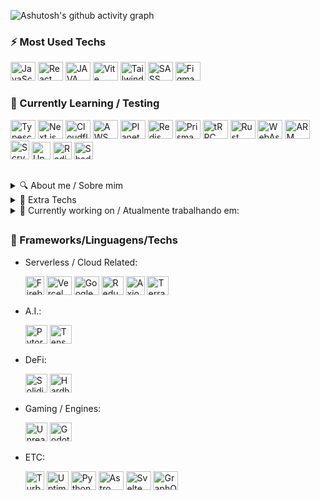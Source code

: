 ![Ashutosh's github activity graph](https://github-readme-activity-graph.vercel.app/graph?username=v-Kaefer&theme=github-compact&height=350&hide_border=true&hide_title=true)

<!--<div>
  <a href=""><img align="left" width="47%" src="https://github-readme-stats.vercel.app/api?username=v-Kaefer&show_icons=true&theme=dracula&include_all_commits=true&count_private=true"/></a><a href=""><img title="" height="30" width="40" src="" /></a>
  <a href=""><img align="left" width="48%" src="https://github-readme-stats.vercel.app/api/top-langs/?username=v-Kaefer&include_all_langs=true&count_private=true"></a>
</div>-->

### ⚡ Most Used Techs
<div alt="Most Used" style="display: inline_block;">
  <a href="https://www.javascript.com/"><img title="JavaScript" height="30" width="40" src="https://cdn.jsdelivr.net/gh/devicons/devicon/icons/javascript/javascript-original.svg"/></a>
  <a href="https://react.dev"><img title="React" height="30" width="40" src="https://api.iconify.design/skill-icons/react-dark.svg" /></a>
  <a href="https://www.java.com"><img title="JAVA" height="30" width="40" src="https://api.iconify.design/skill-icons/java-light.svg?color=white" /></a>
  <a href="https://vitejs.dev"><img title="Vite"  height="30" width="40" src="https://api.iconify.design/skill-icons/vite-dark.svg"/></a>
  <a href="https://tailwindcss.com"><img title="Tailwind" height="30" width="40" src="https://api.iconify.design/skill-icons/tailwindcss-dark.svg" /></a>
  <a href="https://sass-lang.com"><img title="SASS" height="30" width="40" src="https://api.iconify.design/skill-icons/sass.svg" /></a>
  <a href="https://www.figma.com"><img title="Figma" height="30" width="40" src="https://api.iconify.design/skill-icons/figma-light.svg"/></a>
  <!--<a href="https://www.canva.com"><img alt="Canva" height="30" width="40" src="https://cdn.jsdelivr.net/gh/devicons/devicon/icons/canva/canva-original.svg" /></a>-->
</div>

### 📝 Currently Learning / Testing
<div style="display: inline_block;">
  <a href="https://www.typescriptlang.org"><img title="Typescript" height="30" width="40" src="https://cdn.jsdelivr.net/gh/devicons/devicon/icons/typescript/typescript-plain.svg" /></a>
  <a href="https://nextjs.org"><img title="Next.js" height="30" width="40" src="https://api.iconify.design/skill-icons/nextjs-light.svg" /></a>
  <!--<a href="https://nodejs.org"><img title="Node.js" height="30" width="40" src="https://api.iconify.design/skill-icons/nodejs-light.svg?color=white" /></a>-->
  <a href="https://pages.cloudflare.com/"><img title="Cloudflare" height="30" width="40" src="https://api.iconify.design/skill-icons/cloudflare-light.svg" /></a>
  <a href="https://aws.amazon.com"><img title="AWS" height="30" width="40" src="https://api.iconify.design/skill-icons/aws-light.svg" /></a>
  <a href="https://planetscale.com"><img title="PlanetScale" height="30" width="40" src="https://api.iconify.design/skill-icons/planetscale-light.svg?color=white" /></a>
  <a href="https://redis.io"><img title="Redis" height="30" width="40" src="https://api.iconify.design/skill-icons/redis-dark.svg" /></a>
  <a href="https://www.prisma.io/"><img title="Prisma" height="30" width="40" src="https://api.iconify.design/skill-icons/prisma.svg" /></a>
  <a href="https://trpc.io"><img title="tRPC" height="30" width="40" src="https://api.iconify.design/devicon/trpc.svg" /></a>
  <a href="https://www.rust-lang.org"><img title="Rust" height="30" width="40" src="https://api.iconify.design/skill-icons/rust.svg"/></a>
  <a href="https://www.webassembly.org"><img title="WebAssembly" height="30" width="40" src="https://api.iconify.design/skill-icons/webassembly.svg"/></a>
  <a href="https://developer.arm.com"><img title="ARM Assembly" height="30" width="40" src="https://api.iconify.design/file-icons/assembly-arm.svg?color=white" /></a>
  <a href="https://github.com/radixdlt/radixdlt-scrypto"><img title="Scrypto" height="30" width="30" src="https://avatars.githubusercontent.com/u/34097377?s=48&amp;v=4" /></a>
  <a href="https://upstash.com/"><img title="Upstash" height="28" width="30" src="https://api.iconify.design/logos/upstash-icon.svg" /></a>
  <a href="https://radix-ui.com/"><img title="Radix.ui" height="28" width="30" src="https://api.iconify.design/simple-icons/radixui.svg?color=white" /></a>
  <a href="https://ui.shadcn.com"><img title="Shadcn UI" height="28" width="30" src="https://api.iconify.design/simple-icons/shadcnui.svg?color=white" /></a>
  
  
</div>

##
<details text_color=blue>
  <summary>🔍 About me / Sobre mim</summary>

  ##**[ENG]**

  I am currently focused on learning as much as possible from my current degree. As well as, working in several sectors during my internships and undertaking with my side projects.
  I'm interested in the areas of Information Security; Decentralized Finance (DeFi); Blockchain (Smart Contracts); A.I.; Games. Most of the techs i'm learning, i used in freelancing and/or own projects.                            
  Self-taught programmer, but I recently started my degree in Software Engineering (2023/1).
  
  ##**[PT-BR]**
  
  Atualmente estou focado em aprender o máximo possível com a minha atual graduação. Assim como, atuar em diversos setores durante meus estágios e empreender com meus *side projects*.
  Tenho interesse nas áreas de Segurança da Informação; Finanças Descentralizadas (DeFi); Blockchain (*Smart Contracts*); A.I.; Games. A maioria das *techs* que estou aprendendo, uso em *freelas* e/ou projetos próprios.
  Programador autodidata, mas recentemente iniciei a licenciatura em Engenharia de Software (2023/1).
</details>

<details>
  <summary>📂 Extra Techs</summary>
  <div style="display: inline_block;">
    
   - Workflow:
     
     <a href="https://code.visualstudio.com/"><img title="VSCode" height="30" width="40" src="https://api.iconify.design/logos/visual-studio-code.svg" /></a>
     <a href="https://desktop.github.com/"><img title="Github Desktop" height="30" width="40" src="https://desktop.github.com/images/desktop-icon.svg" /></a>
     <a href="https://linear.app/"><img title="Linear App" height="38" width="38" src="https://linear.app/_next/image?url=%2F_next%2Fstatic%2Fmedia%2FappIcon.8a73aef2.png&w=1080&q=75" /></a>
     <a href="https://app.eraser.io/"><img title="Eraser.io" height="30" width="40" margin-top="5px" src="https://api.iconify.design/logos/eraser-icon.svg?color=%236be096" /></a>
     <a href="https://obsidian.md"><img title="Obsidian" height="30" width="40" src="https://api.iconify.design/logos/obsidian-icon.svg?color=white" /></a>
     <a href="https://spotify.com"><img title="Spotify" height="30" width="40" src="https://api.iconify.design/logos/spotify-icon.svg?color=white" /></a>
     
<!--  - Serverles / Cloud Related:
  - ETC:

    <a href="https://authjs.dev/"><img title="Auth.js" height="30" width="28" src="https://authjs.dev/img/logo/logo-sm.webp" /></a>
    <a href="https://auth0.com/"><img title="Auth0" height="30" width="35" src="https://api.iconify.design/cib/auth0.svg?color=white" /></a>
    <a href="https://www.hotjar.com/"><img title="Hotjar" height="30" width="35" src="https://api.iconify.design/logos/hotjar-icon.svg?color=%236be096" /></a>
    -->
  </div>
</details>

<details>
  <summary>📅 Currently working on / Atualmente trabalhando em:</summary>
  
  - Startup(s) [2]:

    LELA Project, XRB
  
  - Site(s) [1]:

    MirU
</details>

##
### 🌱 Frameworks/Linguagens/Techs
<div style="display: inline_block;">

  - Serverless / Cloud Related:

    <a href="https://firebase.google.com/"><img title="Firebase" height="30" width="30" src="https://api.iconify.design/vscode-icons/file-type-firebase.svg?color=%236be096" /></a>
    <a href="https://vercel.com/"><img title="Vercel" height="30" width="40" src="https://api.iconify.design/skill-icons/vercel-dark.svg" /></a>
    <a href="https://cloud.google.com"><img alt="Google Cloud" height="30" width="40" src="https://api.iconify.design/devicon/googlecloud.svg" /></a>
    <a href="https://redux.js.org/"><img alt="Redux" height="30" width="35" src="https://api.iconify.design/skill-icons/redux.svg" /></a>
    <a href="https://axiom.co/"><img bg-color="white" alt="Axiom" height="30" width="30" src="https://avatars.githubusercontent.com/u/21122348?s=200&v=4" /></a>
    <a href="https://www.terraform.io/"><img alt="Terraform" height="30" width="35" src="https://api.iconify.design/devicon/terraform.svg" /></a>
        
  - A.I.:
    
    <a href="https://pytorch.org/"><img alt="Pytorch" height="30" width="35" src="https://api.iconify.design/skill-icons/pytorch-light.svg" /></a>
    <a href="https://www.tensorflow.org/"><img alt="TensorFlow" height="30" width="35" src="https://api.iconify.design/skill-icons/tensorflow-light.svg" /></a>

  - DeFi:
    
    <img alt="Solidity" height="30" width="35" src="https://api.iconify.design/skill-icons/solidity.svg"/>
    <!-- <img alt="Rust" height="30" width="35" src="https://api.iconify.design/skill-icons/rust.svg" /> -->
    <img alt="Hardhat" height="30" width="35" src="https://api.iconify.design/devicon/hardhat.svg"/>

  - Gaming / Engines:
    
    <img alt="Unreal Engine" height="30" width="35" src="https://api.iconify.design/skill-icons/unrealengine.svg"/>
    <img alt="Godot" height="30" width="35" src="https://api.iconify.design/skill-icons/godot-light.svg"/>

  - ETC:

    <a href="https://turbo.build/"><img alt="Turborepo" height="30" width="30" src="https://api.iconify.design/simple-icons/turborepo.svg?color=white" /></a>
    <a href="https://uptime.kuma.pet/"><img alt="Uptime Kuma" height="30" width="35" src="https://api.iconify.design/simple-icons/uptimekuma.svg?color=%236be096" /></a>
    <a href="https://www.python.org"><img title="Python" height="30" width="40" src="https://api.iconify.design/skill-icons/python-light.svg" /></a>
    <a href="https://astro.build"><img title="Astro" height="30" width="40" src="https://api.iconify.design/skill-icons/astro.svg" /></a>
    <a href="https://svelte.dev"><img title="Svelte" height="30" width="40" src="https://api.iconify.design/skill-icons/svelte.svg" /></a>
    <a href="https://graphql.org"><img title="GraphQL" height="30" width="40" src="https://api.iconify.design/skill-icons/graphql-dark.svg" /></a>
    
</div>


<!--

<a href=""><img alt="" height="30" width="35" src="" /></a>

#
### Contribuições
<div style="display: inline_block;">
  <img align="left" src="https://img.shields.io/badge/Bitcoin-000?style=for-the-badge&logo=bitcoin&logoColor=white"
style="flex width:fit; max-width: 100%;">
</div>  


**v-Kaefer/v-Kaefer** is a ✨ _special_ ✨ repository because its `README.md` (this file) appears on your GitHub profile.

Here are some ideas to get you started:

- 🔭 I’m currently working on ...
- 🌱 I’m currently learning ...
- 👯 I’m looking to collaborate on ...
- 🤔 I’m looking for help with ...
- 💬 Ask me about ...
- 📫 How to reach me: ...
- 😄 Pronouns: ...
- ⚡ Fun fact: ...

<img alt="Discord" align="center" src="https://img.shields.io/badge/Discord-%235865F2.svg?style=for-the-badge&logo=discord&logoColor=white"/>
<img alt="ProtonMail" align="center" src="https://img.shields.io/badge/ProtonMail-8B89CC?style=for-the-badge&logo=protonmail&logoColor=white"/>
<img align="left" src="https://img.shields.io/badge/Crunchyroll-F47521?style=for-the-badge&logo=crunchyroll&logoColor=white"/>
<img align="left" src="[https://img.shields.io/badge/Windows-0078D6?style=for-the-badge&logo=windows&logoColor=white](https://img.shields.io/badge/Windows%2011-%230079d5.svg?style=for-the-badge&logo=Windows%2011&logoColor=white)"/>
